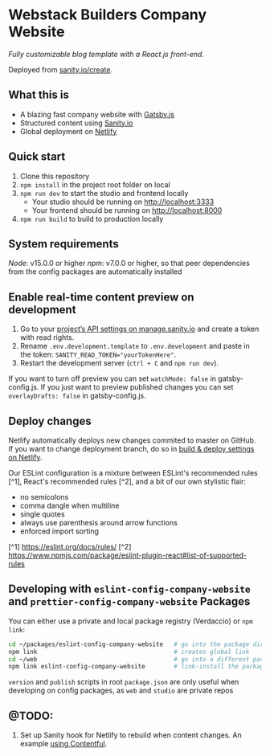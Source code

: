 # Webstack Builders Company Website

_Fully customizable blog template with a React.js front-end._

Deployed from [sanity.io/create](https://www.sanity.io/create/?template=sanity-io%2Fsanity-template-gatsby-blog).

## What this is

- A blazing fast company website with [Gatsby.js](https://gatsbyjs.org)
- Structured content using [Sanity.io](https://www.sanity.io)
- Global deployment on [Netlify](https://netlify.com)

## Quick start

1. Clone this repository
2. `npm install` in the project root folder on local
3. `npm run dev` to start the studio and frontend locally
   - Your studio should be running on [http://localhost:3333](http://localhost:3333)
   - Your frontend should be running on [http://localhost:8000](http://localhost:8000)
4. `npm run build` to build to production locally

## System requirements

*Node*: v15.0.0 or higher
*npm*: v7.0.0 or higher, so that peer dependencies from the config packages are automatically installed

## Enable real-time content preview on development

1. Go to your [project’s API settings on manage.sanity.io](https://manage.sanity.io/projects/h9421zzw/settings/api) and create a token with read rights.
2. Rename `.env.development.template` to `.env.development` and paste in the token: `SANITY_READ_TOKEN="yourTokenHere"`.
3. Restart the development server (`ctrl + C` and `npm run dev`).

If you want to turn off preview you can set `watchMode: false` in gatsby-config.js. If you just want to preview published changes you can set `overlayDrafts: false` in gatsby-config.js.

## Deploy changes

Netlify automatically deploys new changes commited to master on GitHub. If you want to change deployment branch, do so in [build & deploy settings on Netlify](https://www.netlify.com/docs/continuous-deployment/#branches-deploys).


Our ESLint configuration is a mixture between ESLint's recommended rules [^1], React's recommended rules [^2], and a bit of our own stylistic flair:
- no semicolons
- comma dangle when multiline
- single quotes
- always use parenthesis around arrow functions
- enforced import sorting

[^1] https://eslint.org/docs/rules/
[^2] https://www.npmjs.com/package/eslint-plugin-react#list-of-supported-rules

## Developing with `eslint-config-company-website` and `prettier-config-company-website` Packages

You can either use a private and local package registry (Verdaccio) or `npm link`:

```bash
cd ~/packages/eslint-config-company-website   # go into the package directory
npm link                                      # creates global link
cd ~/web                                      # go into a different package directory.
npm link eslint-config-company-website        # link-install the package
```

`version` and `publish` scripts in root `package.json` are only useful when developing on config packages, as `web` and `studio` are private repos

## @TODO:

1. Set up Sanity hook for Netlify to rebuild when content changes. An example [using Contentful](https://www.netlify.com/blog/2020/04/24/automate-contentful-deploys-with-netlify-webhooks/).
